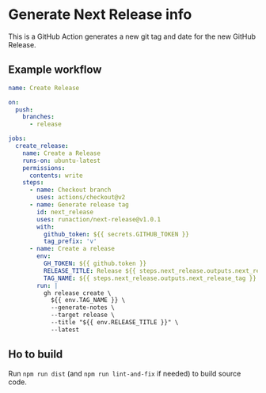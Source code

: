 # Generate Next Release info

This is a GitHub Action generates a new git tag and date for the new GitHub Release.

## Example workflow

```yaml
name: Create Release

on:
  push:
    branches:
      - release

jobs:
  create_release:
    name: Create a Release
    runs-on: ubuntu-latest
    permissions:
      contents: write
    steps:
      - name: Checkout branch
        uses: actions/checkout@v2
      - name: Generate release tag
        id: next_release
        uses: runaction/next-release@v1.0.1
        with:
          github_token: ${{ secrets.GITHUB_TOKEN }}
          tag_prefix: 'v'
      - name: Create a release
        env:
          GH_TOKEN: ${{ github.token }}
          RELEASE_TITLE: Release ${{ steps.next_release.outputs.next_release_date }}
          TAG_NAME: ${{ steps.next_release.outputs.next_release_tag }}
        run: |
          gh release create \
            ${{ env.TAG_NAME }} \
            --generate-notes \
            --target release \
            --title "${{ env.RELEASE_TITLE }}" \
            --latest
```

## Ho to build

Run `npm run dist` (and `npm run lint-and-fix` if needed) to build source code.
